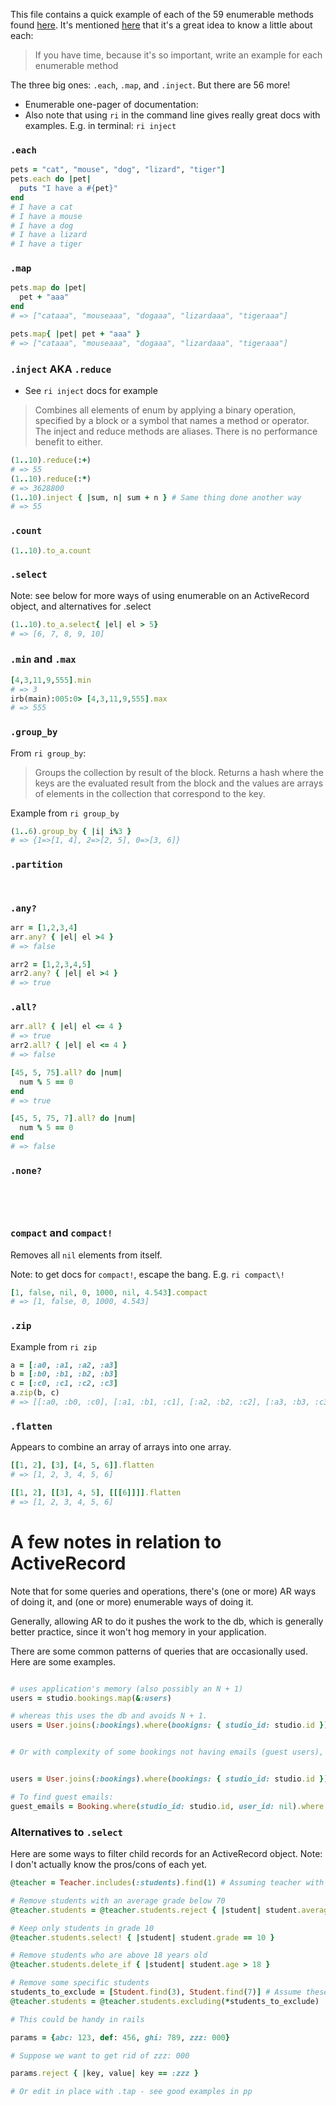 This file contains a quick example of each of the 59 enumerable methods found [here](https://ruby-doc.org/core-3.0.2/Enumerable.html). It's mentioned [here](https://www.youtube.com/watch?v=nZNfSQKC-Yk&t=14m10s) that it's a great idea to know a little about each:

> If you have time, because it's so important, write an example for each enumerable method

The three big ones: `.each`, `.map`, and `.inject`. But there are 56 more!


- Enumerable one-pager of documentation:
- Also note that using `ri` in the command line gives really great docs with examples. E.g. in terminal: `ri inject`



### `.each`


```ruby
pets = "cat", "mouse", "dog", "lizard", "tiger"]
pets.each do |pet|
  puts "I have a #{pet}"
end
# I have a cat
# I have a mouse
# I have a dog
# I have a lizard
# I have a tiger
```



### `.map`

```ruby
pets.map do |pet|
  pet + "aaa"
end
# => ["cataaa", "mouseaaa", "dogaaa", "lizardaaa", "tigeraaa"]

pets.map{ |pet| pet + "aaa" }
# => ["cataaa", "mouseaaa", "dogaaa", "lizardaaa", "tigeraaa"]
```

### `.inject` AKA `.reduce`

- See `ri inject` docs for example

> Combines all elements of enum by applying a binary operation, specified by a block or a symbol that names a method or operator. The inject and reduce methods are aliases. There is no performance benefit to either.

```ruby
(1..10).reduce(:+)
# => 55
(1..10).reduce(:*)
# => 3628800
(1..10).inject { |sum, n| sum + n } # Same thing done another way
# => 55
```

### `.count`

```ruby
(1..10).to_a.count
```

### `.select`

Note: see below for more ways of using enumerable on an ActiveRecord object, and alternatives for .select

```ruby
(1..10).to_a.select{ |el| el > 5}
# => [6, 7, 8, 9, 10]
```

### `.min` and `.max`


```ruby
[4,3,11,9,555].min
# => 3
irb(main):005:0> [4,3,11,9,555].max
# => 555
```





### `.group_by`

From `ri group_by`:

> Groups the collection by result of the block.  Returns a hash where the keys are the evaluated result from the block and the values are arrays of elements in the collection that correspond to the key.

Example from `ri group_by`

```ruby
(1..6).group_by { |i| i%3 }
# => {1=>[1, 4], 2=>[2, 5], 0=>[3, 6]}
```








### `.partition`



```ruby



```





### `.any?`


```ruby
arr = [1,2,3,4]
arr.any? { |el| el >4 }
# => false

arr2 = [1,2,3,4,5]
arr2.any? { |el| el >4 }
# => true
```







### `.all?`


```ruby
arr.all? { |el| el <= 4 }
# => true
arr2.all? { |el| el <= 4 }
# => false

[45, 5, 75].all? do |num|
  num % 5 == 0
end
# => true

[45, 5, 75, 7].all? do |num|
  num % 5 == 0
end
# => false
```








### `.none?`


```ruby





```



### `compact` and `compact!`

Removes all `nil` elements from itself.

Note: to get docs for `compact!`, escape the bang. E.g. `ri compact\!`


```ruby
[1, false, nil, 0, 1000, nil, 4.543].compact
# => [1, false, 0, 1000, 4.543]
```






### `.zip`

Example from `ri zip`

```ruby
a = [:a0, :a1, :a2, :a3]
b = [:b0, :b1, :b2, :b3]
c = [:c0, :c1, :c2, :c3]
a.zip(b, c)
# => [[:a0, :b0, :c0], [:a1, :b1, :c1], [:a2, :b2, :c2], [:a3, :b3, :c3]]
```



### `.flatten`

Appears to combine an array of arrays into one array.


```ruby
[[1, 2], [3], [4, 5, 6]].flatten
# => [1, 2, 3, 4, 5, 6]

[[1, 2], [[3], 4, 5], [[[6]]]].flatten
# => [1, 2, 3, 4, 5, 6]
```











# A few notes in relation to ActiveRecord

Note that for some queries and operations, there's (one or more) AR ways of doing it, and (one or more) enumerable ways of doing it.

Generally, allowing AR to do it pushes the work to the db, which is generally better practice, since it won't hog memory in your application.

There are some common patterns of queries that are occasionally used. Here are some examples.



```ruby

# uses application's memory (also possibly an N + 1)
users = studio.bookings.map(&:users)

# whereas this uses the db and avoids N + 1.
users = User.joins(:bookings).where(bookigns: { studio_id: studio.id }).distinct


# Or with complexity of some bookings not having emails (guest users), claude suggests using two queries:


users = User.joins(:bookings).where(bookings: { studio_id: studio.id }).distinct

# To find guest emails:
guest_emails = Booking.where(studio_id: studio.id, user_id: nil).where.not(email: nil).pluck(:email).uniq


```




### Alternatives to `.select`


Here are some ways to filter child records for an ActiveRecord object. Note: I don't actually know the pros/cons of each yet.


```ruby
@teacher = Teacher.includes(:students).find(1) # Assuming teacher with id 1

# Remove students with an average grade below 70
@teacher.students = @teacher.students.reject { |student| student.average_grade < 70 }

# Keep only students in grade 10
@teacher.students.select! { |student| student.grade == 10 }

# Remove students who are above 18 years old
@teacher.students.delete_if { |student| student.age > 18 }

# Remove some specific students
students_to_exclude = [Student.find(3), Student.find(7)] # Assume these are student objects
@teacher.students = @teacher.students.excluding(*students_to_exclude)

# This could be handy in rails

params = {abc: 123, def: 456, ghi: 789, zzz: 000}

# Suppose we want to get rid of zzz: 000

params.reject { |key, value| key == :zzz }

# Or edit in place with .tap - see good examples in pp

```




